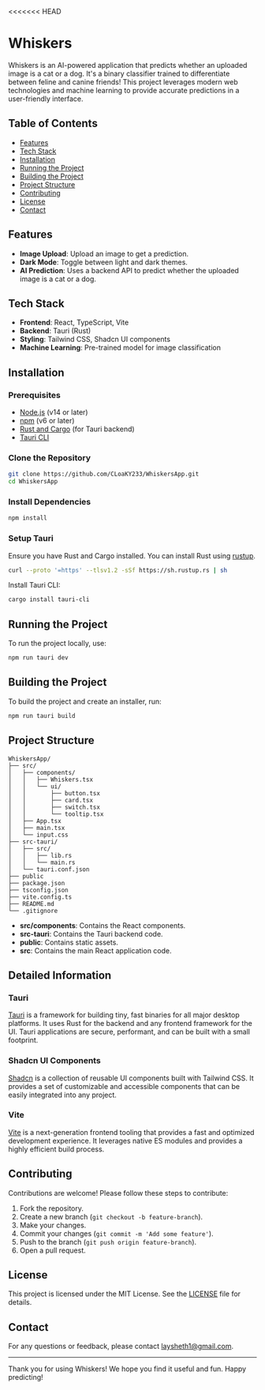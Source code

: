 <<<<<<< HEAD
# Whiskers

Whiskers is an AI-powered application that predicts whether an uploaded image is a cat or a dog. It's a binary classifier trained to differentiate between feline and canine friends! This project leverages modern web technologies and machine learning to provide accurate predictions in a user-friendly interface.

## Table of Contents

- [Features](#features)
- [Tech Stack](#tech-stack)
- [Installation](#installation)
- [Running the Project](#running-the-project)
- [Building the Project](#building-the-project)
- [Project Structure](#project-structure)
- [Contributing](#contributing)
- [License](#license)
- [Contact](#contact)

## Features

- **Image Upload**: Upload an image to get a prediction.
- **Dark Mode**: Toggle between light and dark themes.
- **AI Prediction**: Uses a backend API to predict whether the uploaded image is a cat or a dog.

## Tech Stack

- **Frontend**: React, TypeScript, Vite
- **Backend**: Tauri (Rust)
- **Styling**: Tailwind CSS, Shadcn UI components
- **Machine Learning**: Pre-trained model for image classification

## Installation

### Prerequisites

- [Node.js](https://nodejs.org/) (v14 or later)
- [npm](https://www.npmjs.com/) (v6 or later)
- [Rust and Cargo](https://www.rust-lang.org/tools/install) (for Tauri backend)
- [Tauri CLI](https://tauri.app/v1/guides/getting-started/prerequisites/)

### Clone the Repository

```bash
git clone https://github.com/CLoaKY233/WhiskersApp.git
cd WhiskersApp
```

### Install Dependencies

```bash
npm install
```

### Setup Tauri

Ensure you have Rust and Cargo installed. You can install Rust using [rustup](https://rustup.rs/).

```bash
curl --proto '=https' --tlsv1.2 -sSf https://sh.rustup.rs | sh
```

Install Tauri CLI:

```bash
cargo install tauri-cli
```

## Running the Project

To run the project locally, use:

```bash
npm run tauri dev
```

## Building the Project

To build the project and create an installer, run:

```bash
npm run tauri build
```

## Project Structure

```
WhiskersApp/
├── src/
│   ├── components/
│   │   ├── Whiskers.tsx
│   │   └── ui/
│   │       ├── button.tsx
│   │       ├── card.tsx
│   │       ├── switch.tsx
│   │       └── tooltip.tsx
│   ├── App.tsx
│   ├── main.tsx
│   └── input.css
├── src-tauri/
│   ├── src/
│   │   ├── lib.rs
│   │   └── main.rs
│   └── tauri.conf.json
├── public
├── package.json
├── tsconfig.json
├── vite.config.ts
├── README.md
└── .gitignore
```

- **src/components**: Contains the React components.
- **src-tauri**: Contains the Tauri backend code.
- **public**: Contains static assets.
- **src**: Contains the main React application code.

## Detailed Information

### Tauri

[Tauri](https://tauri.app/) is a framework for building tiny, fast binaries for all major desktop platforms. It uses Rust for the backend and any frontend framework for the UI. Tauri applications are secure, performant, and can be built with a small footprint.

### Shadcn UI Components

[Shadcn](https://shadcn.dev/) is a collection of reusable UI components built with Tailwind CSS. It provides a set of customizable and accessible components that can be easily integrated into any project.

### Vite

[Vite](https://vitejs.dev/) is a next-generation frontend tooling that provides a fast and optimized development experience. It leverages native ES modules and provides a highly efficient build process.

## Contributing

Contributions are welcome! Please follow these steps to contribute:

1. Fork the repository.
2. Create a new branch (`git checkout -b feature-branch`).
3. Make your changes.
4. Commit your changes (`git commit -m 'Add some feature'`).
5. Push to the branch (`git push origin feature-branch`).
6. Open a pull request.

## License

This project is licensed under the MIT License. See the [LICENSE](LICENSE) file for details.

## Contact

For any questions or feedback, please contact [laysheth1@gmail.com](mailto:laysheth1@gmail.com).

---

Thank you for using Whiskers! We hope you find it useful and fun. Happy predicting!
